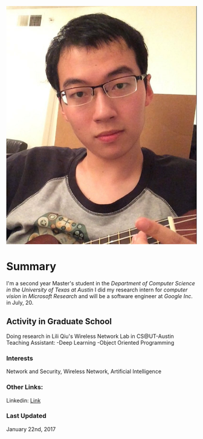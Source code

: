 ![Image](images/ukulele1.JPG)

# Summary
I'm a second year Master's student in the _Department of Computer Science in the University of Texas at Austin_
I did my research intern for _computer vision_ in _Microsoft Research_ and will be a software engineer at _Google Inc_. in July, 20.

## Activity in Graduate School
Doing research in Lili Qiu's Wireless Network Lab in CS@UT-Austin
Teaching Assistant:
  -Deep Learning
  -Object Oriented Programming

### Interests
Network and Security, Wireless Network, Artificial Intelligence

### Other Links:
Linkedin: [Link](https://cn.linkedin.com/in/huihuang-zheng-90b25a77)

### Last Updated
January 22nd, 2017
